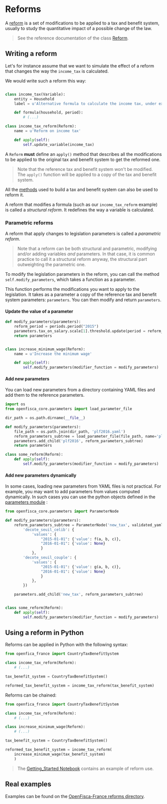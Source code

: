 # Reforms

A [reform](../reforms.md) is a set of modifications to be applied to a tax and benefit system, usually to study the quantitative impact of a possible change of the law.

> See the reference documentation of the class [Reform](https://openfisca.readthedocs.io/en/latest/reforms.html).


## Writing a reform

Let's for instance assume that we want to simulate the effect of a reform that changes the way the `income_tax` is calculated.

We would write such a reform this way:

```py

class income_tax(Variable):
    entity = Household
    label = u'Alternative formula to calculate the income tax, under experimentation'

    def formula(household, period):
        # (...)

class income_tax_reform(Reform):
    name = u'Reform on income tax'

    def apply(self):
        self.update_variable(income_tax)
```

A `Reform` **must** define an `apply()` method that describes all the modifications to be applied to the original tax and benefit system to get the reformed one.

> Note that the reference tax and benefit system won't be modified. The `apply()` function will be applied to a copy of the tax and benefit system.

All the [methods](https://openfisca.readthedocs.io/en/latest/tax-benefit-system.html) used to build a tax and benefit system can also be used to reform it.

A reform that modifies a formula (such as our `income_tax_reform` example) is called a *structural reform*. It redefines the way a variable is calculated.


### Parametric reforms

A reform that apply changes to legislation parameters is called a *parametric reform*.

> Note that a reform can be both structural and parametric, modifying and/or adding variables *and* parameters. In that case, it is common practice to call it a structural reform anyway, the structural part outweighting the parametric one. 


To modify the legislation parameters in the reform, you can call the method `self.modify_parameters`, which takes a function as a parameter.

This function performs the modifications you want to apply to the legislation. It takes as a parameter a copy of the reference tax and benefit system parameters: `parameters`. You can then modify and return `parameters`.

#### Update the value of a parameter

```python
def modify_parameters(parameters):
    reform_period = periods.period("2015")
    parameters.tax_on_salary.scale[1].threshold.update(period = reform_period, value = 4000)
    return parameters


class increase_minimum_wage(Reform):
    name = u'Increase the minimum wage'

    def apply(self):
        self.modify_parameters(modifier_function = modify_parameters)
```

#### Add new parameters

You can load new parameters from a directory containing YAML files and add them to the reference parameters.

```python
import os
from openfisca_core.parameters import load_parameter_file

dir_path = os.path.dirname(__file__)

def modify_parameters(parameters):
    file_path = os.path.join(dir_path, 'plf2016.yaml')
    reform_parameters_subtree = load_parameter_file(file_path, name='plf2016')
    parameters.add_child('plf2016', reform_parameters_subtree)
    return parameters

class some_reform(Reform):
    def apply(self):
        self.modify_parameters(modifier_function = modify_parameters)
```

#### Add new parameters dynamically

In some cases, loading new parameters from YAML files is not practical. For example, you may want to add parameters from values computed dynamically. In such cases you can use the python objects defined in the [parameters module](http://openfisca.readthedocs.io/en/latest/parameters.html)
:

```python
from openfisca_core.parameters import ParameterNode

def modify_parameters(parameters):
    reform_parameters_subtree = ParameterNode('new_tax', validated_yaml = {
        'decote_seuil_celib': {
            'values': {
                "2015-01-01": {'value': f(a, b, c)},
                "2016-01-01": {'value': None}
                }
            },
        'decote_seuil_couple': {
            'values': {
                "2015-01-01": {'value': g(a, b, c)},
                "2016-01-01": {'value': None}
                }
            },
        })

    parameters.add_child('new_tax', reform_parameters_subtree)


class some_reform(Reform):
    def apply(self):
        self.modify_parameters(modifier_function = modify_parameters)
```


## Using a reform in Python

Reforms can be applied in Python with the following syntax:

```py
from openfica_france import CountryTaxBenefitSystem

class income_tax_reform(Reform):
    # (...)

tax_benefit_system = CountryTaxBenefitSystem()

reformed_tax_benefit_system = income_tax_reform(tax_benefit_system)
```

Reforms can be chained:

```py
from openfica_france import CountryTaxBenefitSystem

class income_tax_reform(Reform):
    # (...)

class increase_minimum_wage(Reform):
    # (...)

tax_benefit_system = CountryTaxBenefitSystem()

reformed_tax_benefit_system = income_tax_reform(
    increase_minimum_wage(tax_benefit_system)
    )
```

> The [Getting_Started Notebook](https://github.com/openfisca/openfisca-france/blob/master/notebooks/getting-started.ipynb) contains an example of reform use.

## Real examples

Examples can be found on the [OpenFisca-France reforms directory](https://github.com/openfisca/openfisca-france/tree/master/openfisca_france/reforms).
